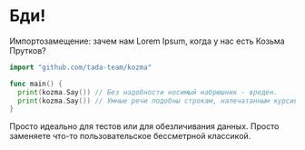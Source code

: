 # Бди!
Импортозамещение: зачем нам Lorem Ipsum, когда у нас есть Козьма Прутков?

```go
import "github.com/tada-team/kozma"

func main() {
  print(kozma.Say()) // Без надобности носимый набрюшник - вреден.
  print(kozma.Say()) // Умные речи подобны строкам, напечатанным курсивом.
}
```

Просто идеально для тестов или для обезличивания данных. Просто заменяете что-то пользовательское бессметрной классикой.
